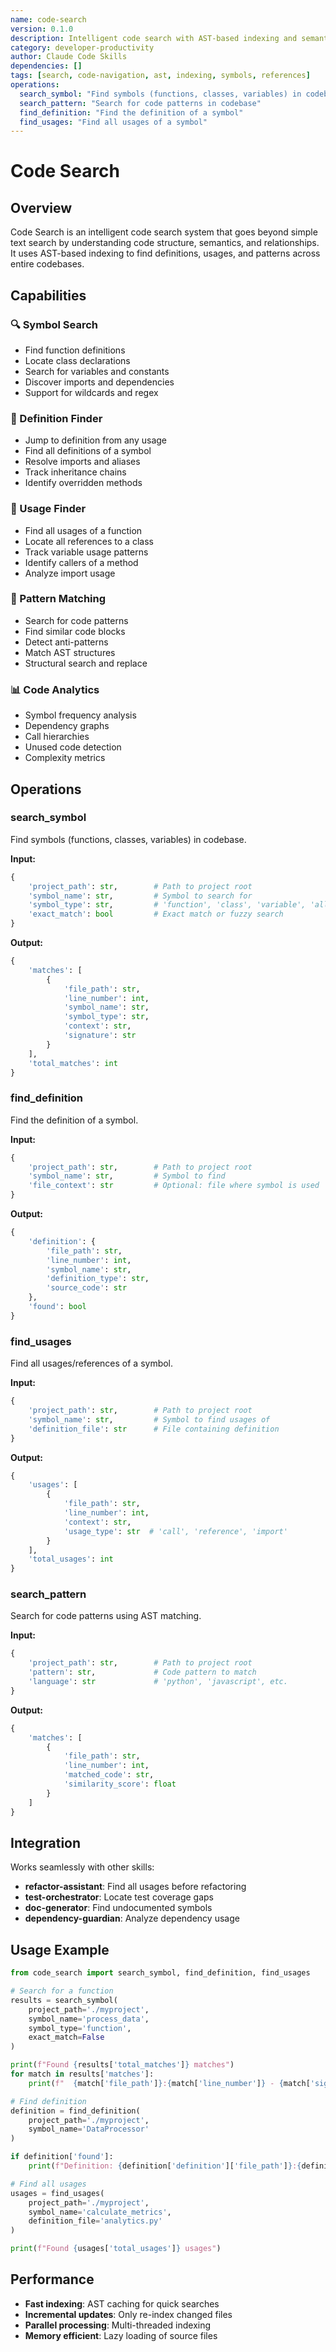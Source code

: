 ```yaml
---
name: code-search
version: 0.1.0
description: Intelligent code search with AST-based indexing and semantic understanding
category: developer-productivity
author: Claude Code Skills
dependencies: []
tags: [search, code-navigation, ast, indexing, symbols, references]
operations:
  search_symbol: "Find symbols (functions, classes, variables) in codebase"
  search_pattern: "Search for code patterns in codebase"
  find_definition: "Find the definition of a symbol"
  find_usages: "Find all usages of a symbol"
---
```


# Code Search

## Overview

Code Search is an intelligent code search system that goes beyond simple text search by understanding code structure, semantics, and relationships. It uses AST-based indexing to find definitions, usages, and patterns across entire codebases.

## Capabilities

### 🔍 Symbol Search
- Find function definitions
- Locate class declarations
- Search for variables and constants
- Discover imports and dependencies
- Support for wildcards and regex

### 📍 Definition Finder
- Jump to definition from any usage
- Find all definitions of a symbol
- Resolve imports and aliases
- Track inheritance chains
- Identify overridden methods

### 🔗 Usage Finder
- Find all usages of a function
- Locate all references to a class
- Track variable usage patterns
- Identify callers of a method
- Analyze import usage

### 🎯 Pattern Matching
- Search for code patterns
- Find similar code blocks
- Detect anti-patterns
- Match AST structures
- Structural search and replace

### 📊 Code Analytics
- Symbol frequency analysis
- Dependency graphs
- Call hierarchies
- Unused code detection
- Complexity metrics

## Operations

### search_symbol
Find symbols (functions, classes, variables) in codebase.

**Input:**
```python
{
    'project_path': str,        # Path to project root
    'symbol_name': str,         # Symbol to search for
    'symbol_type': str,         # 'function', 'class', 'variable', 'all'
    'exact_match': bool         # Exact match or fuzzy search
}
```

**Output:**
```python
{
    'matches': [
        {
            'file_path': str,
            'line_number': int,
            'symbol_name': str,
            'symbol_type': str,
            'context': str,
            'signature': str
        }
    ],
    'total_matches': int
}
```

### find_definition
Find the definition of a symbol.

**Input:**
```python
{
    'project_path': str,        # Path to project root
    'symbol_name': str,         # Symbol to find
    'file_context': str         # Optional: file where symbol is used
}
```

**Output:**
```python
{
    'definition': {
        'file_path': str,
        'line_number': int,
        'symbol_name': str,
        'definition_type': str,
        'source_code': str
    },
    'found': bool
}
```

### find_usages
Find all usages/references of a symbol.

**Input:**
```python
{
    'project_path': str,        # Path to project root
    'symbol_name': str,         # Symbol to find usages of
    'definition_file': str      # File containing definition
}
```

**Output:**
```python
{
    'usages': [
        {
            'file_path': str,
            'line_number': int,
            'context': str,
            'usage_type': str  # 'call', 'reference', 'import'
        }
    ],
    'total_usages': int
}
```

### search_pattern
Search for code patterns using AST matching.

**Input:**
```python
{
    'project_path': str,        # Path to project root
    'pattern': str,             # Code pattern to match
    'language': str             # 'python', 'javascript', etc.
}
```

**Output:**
```python
{
    'matches': [
        {
            'file_path': str,
            'line_number': int,
            'matched_code': str,
            'similarity_score': float
        }
    ]
}
```

## Integration

Works seamlessly with other skills:
- **refactor-assistant**: Find all usages before refactoring
- **test-orchestrator**: Locate test coverage gaps
- **doc-generator**: Find undocumented symbols
- **dependency-guardian**: Analyze dependency usage

## Usage Example

```python
from code_search import search_symbol, find_definition, find_usages

# Search for a function
results = search_symbol(
    project_path='./myproject',
    symbol_name='process_data',
    symbol_type='function',
    exact_match=False
)

print(f"Found {results['total_matches']} matches")
for match in results['matches']:
    print(f"  {match['file_path']}:{match['line_number']} - {match['signature']}")

# Find definition
definition = find_definition(
    project_path='./myproject',
    symbol_name='DataProcessor'
)

if definition['found']:
    print(f"Definition: {definition['definition']['file_path']}:{definition['definition']['line_number']}")

# Find all usages
usages = find_usages(
    project_path='./myproject',
    symbol_name='calculate_metrics',
    definition_file='analytics.py'
)

print(f"Found {usages['total_usages']} usages")
```

## Performance

- **Fast indexing**: AST caching for quick searches
- **Incremental updates**: Only re-index changed files
- **Parallel processing**: Multi-threaded indexing
- **Memory efficient**: Lazy loading of source files
